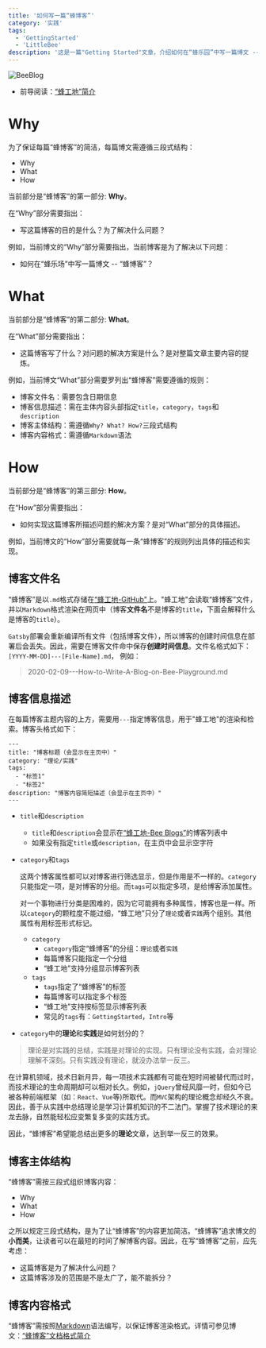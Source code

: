 ```yaml
---
title: '如何写一篇“蜂博客”'
category: '实践'
tags:
  - 'GettingStarted'
  - 'LittleBee'
description: '这是一篇"Getting Started"文章，介绍如何在“蜂乐园”中写一篇博文 -- “蜂博客”。'
---
```


![BeeBlog](http://q53wkmg88.bkt.clouddn.com/beeBlog.jpg)
* 前导阅读：[“蜂工地”简介](/posts/3/2020-02-09---Little-Bee-Client-Intro/)

# Why

为了保证每篇“蜂博客”的简洁，每篇博文需遵循三段式结构：
- Why
- What
- How

当前部分是“蜂博客”的第一部分: **Why**。

在“Why”部分需要指出：
- 写这篇博客的目的是什么？为了解决什么问题？

例如，当前博文的“Why”部分需要指出，当前博客是为了解决以下问题：
- 如何在“蜂乐场”中写一篇博文 -- “蜂博客”？

# What

当前部分是“蜂博客”的第二部分: **What**。

在“What”部分需要指出：
- 这篇博客写了什么？对问题的解决方案是什么？是对整篇文章主要内容的提炼。

例如，当前博文“What”部分需要罗列出“蜂博客”需要遵循的规则：
- 博客文件名：需要包含日期信息
- 博客信息描述：需在主体内容头部指定`title`，`category`，`tags`和`description`
- 博客主体结构：需遵循`Why? What? How?`三段式结构
- 博客内容格式：需遵循`Markdown`语法

# How

当前部分是“蜂博客”的第三部分: **How**。

在“How”部分需要指出：
- 如何实现这篇博客所描述问题的解决方案？是对“What”部分的具体描述。

例如，当前博文的“How”部分需要就每一条“蜂博客”的规则列出具体的描述和实现。

## 博客文件名

“蜂博客”是以`.md`格式存储在[“蜂工地-GitHub"](https://github.com/yuxiang660/little-bee-client/tree/master/static/posts)上。"蜂工地"会读取“蜂博客”文件，并以`Markdown`格式渲染在网页中（博客**文件名**不是博客的`title`，下面会解释什么是博客的`title`）。

`Gatsby`部署会重新编译所有文件（包括博客文件），所以博客的创建时间信息在部署后会丢失。因此，需要在博客文件命中保存**创建时间信息**。文件名格式如下： `[YYYY-MM-DD]---[File-Name].md`，
例如：
> 2020-02-09---How-to-Write-A-Blog-on-Bee-Playground.md

## 博客信息描述

在每篇博客主题内容的上方，需要用`---`指定博客信息，用于"蜂工地"的渲染和检索。博客头格式如下：

```
---
title: "博客标题（会显示在主页中）"
category: "理论/实践"
tags:
  - "标签1"
  - "标签2"
description: "博客内容简短描述（会显示在主页中）"
---
```
- `title`和`description`
    - `title`和`description`会显示在[“蜂工地-Bee Blogs”](/)的博客列表中
    - 如果没有指定`title`或`description`，在主页中会显示空字符

- `category`和`tags`

  这两个博客属性都可以对博客进行筛选显示，但是作用是不一样的。`category`只能指定一项，是对博客的分组。而`tags`可以指定多项，是给博客添加属性。

  对一个事物进行分类是困难的，因为它可能拥有多种属性，博客也是一样。所以`category`的颗粒度不能过细，“蜂工地”只分了`理论`或者`实践`两个组别。其他属性有用标签形式标记。
    - `category`
      - `category`指定“蜂博客”的分组：`理论`或者`实践`
      - 每篇博客只能指定一个分组
      - “蜂工地”支持分组显示博客列表
    - `tags`
      - `tags`指定了“蜂博客”的标签
      - 每篇博客可以指定多个标签
      - “蜂工地”支持按标签显示博客列表
      - 常见的`tags`有：`GettingStarted`，`Intro`等

- `category`中的**理论**和**实践**是如何划分的？
> 理论是对实践的总结，实践是对理论的实现。只有理论没有实践，会对理论理解不深刻。只有实践没有理论，就没办法举一反三。

  在计算机领域，技术日新月异，每一项技术实践都有可能在短时间被替代而过时，而技术理论的生命周期却可以相对长久。例如，`jQuery`曾经风靡一时，但如今已被各种前端框架（如：`React`、`Vue`等)所取代。而`MVC`架构的理论概念却经久不衰。因此，善于从实践中总结理论是学习计算机知识的不二法门。掌握了技术理论的来龙去脉，自然能轻松应变繁复多变的实践方式。

  因此，“蜂博客”希望能总结出更多的**理论**文章，达到举一反三的效果。

## 博客主体结构

“蜂博客”需按三段式组织博客内容：
- Why
- What
- How

之所以规定三段式结构，是为了让“蜂博客”的内容更加简洁。“蜂博客”追求博文的**小而美**，让读者可以在最短的时间了解博客内容。因此，在写“蜂博客”之前，应先考虑：
- 这篇博客是为了解决什么问题？
- 这篇博客涉及的范围是不是太广了，能不能拆分？

## 博客内容格式

“蜂博客”需按照[Markdown](https://www.jianshu.com/p/191d1e21f7ed)语法编写，以保证博客渲染格式。详情可参见博文：[“蜂博客”文档格式简介](/posts/2/2020-02-09---Bee-Blog-Pretty-Format/)